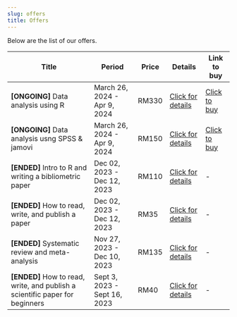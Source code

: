 ```yaml
---
slug: offers
title: Offers
---
```


Below are the list of our offers.


| Title | Period | Price | Details | Link to buy |  
|-------|--------|-------|---------|-------------|
| **[ONGOING]** Data analysis using R | March 26, 2024 - Apr 9, 2024 | RM330 | [Click for details](/./offer_detail/2024-03-26-data-analysis-using-r/index.html) | [Click to buy](https://forms.gle/ejQKsmCrFJzSETSv5)
| **[ONGOING]** Data analysis usng SPSS & jamovi | March 26, 2024 - Apr 9, 2024 | RM150 | [Click for details](/./offer_detail/2024-03-26-data-analysis-using-spss-jamovi/index.html) | [Click to buy](https://forms.gle/ejQKsmCrFJzSETSv5)
| **[ENDED]** Intro to R and writing a bibliometric paper | Dec 02, 2023 - Dec 12, 2023 | RM110 | [Click for details](/./offer_detail/yearendsale2/index.html) | -
| **[ENDED]** How to read, write, and publish a paper | Dec 02, 2023 - Dec 12, 2023 | RM35 | [Click for details](/./offer_detail/yearendsale1/index.html) | -
| **[ENDED]** Systematic review and meta-analysis | Nov 27, 2023 - Dec 10, 2023 | RM135 | [Click for details](/./offer_detail/2023-11-27-systematic-review-and-meta-analysis/index.html) | -
| **[ENDED]** How to read, write, and publish a scientific paper for beginners | Sept 3, 2023 - Sept 16, 2023 | RM40 | [Click for details](/./offer_detail/2023-09-07-how-to-read-write-and-publish-a-scientific-paper-for-beginners/index.html) | - |


